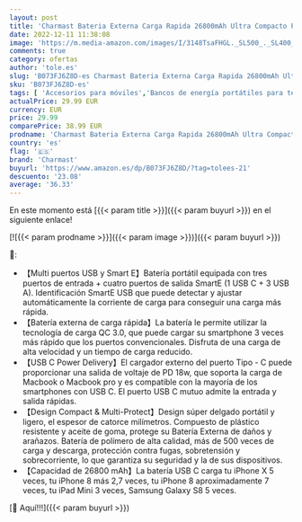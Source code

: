 ```yaml
---
layout: post
title: 'Charmast Bateria Externa Carga Rapida 26800mAh Ultra Compacto Power Bank Carga Rápida Cargador Portatil USB C con 3 Entradas y 4 Salidas Compatible con iPhone Samsung iPad'
date: 2022-12-11 11:38:08
image: 'https://m.media-amazon.com/images/I/3148TsaFHGL._SL500_._SL400_.jpg'
comments: true
category: ofertas
author: 'tole.es'
slug: 'B073FJ6Z8D-es Charmast Bateria Externa Carga Rapida 26800mAh Ultra...'
sku: 'B073FJ6Z8D-es'
tags: [ 'Accesorios para móviles','Bancos de energía portátiles para teléfonos móviles','Cargadores para móviles','Comunicación móvil y accesorios','Electrónica','charmast','ipad','iphone','🇪🇸', ]
actualPrice: 29.99 EUR
currency: EUR
price: 29.99
comparePrice: 38.99 EUR
prodname: 'Charmast Bateria Externa Carga Rapida 26800mAh Ultra Compacto Power Bank Carga Rápida Cargador Portatil USB C con 3 Entradas y 4 Salidas Compatible con iPhone Samsung iPad'
country: 'es'
flag: '🇪🇸'
brand: 'Charmast'
buyurl: 'https://www.amazon.es/dp/B073FJ6Z8D/?tag=tolees-21'
descuento: '23.08'
average: '36.33'
---
```


En este momento está [{{< param title >}}]({{< param buyurl >}}) en el siguiente enlace!

[![{{< param prodname >}}]({{< param image >}})]({{< param buyurl >}})

🔎:

- 【Multi puertos USB y Smart E】Batería portátil equipada con tres puertos de entrada + cuatro puertos de salida SmartE (1 USB C + 3 USB A). Identificación SmartE USB que puede detectar y ajustar automáticamente la corriente de carga para conseguir una carga más rápida.
- 【Batería externa de carga rápida】La batería le permite utilizar la tecnología de carga QC 3.0, que puede cargar su smartphone 3 veces más rápido que los puertos convencionales. Disfruta de una carga de alta velocidad y un tiempo de carga reducido.
- 【USB C Power Delivery】El cargador externo del puerto Tipo - C puede proporcionar una salida de voltaje de PD 18w, que soporta la carga de Macbook o Macbook pro y es compatible con la mayoría de los smartphones con USB C. El puerto USB C mutuo admite la entrada y salida rápidas.
- 【Design Compact & Multi-Protect】Design súper delgado portátil y ligero, el espesor de catorce milímetros. Compuesto de plástico resistente y aceite de goma, protege su Batería Externa de daños y arañazos. Batería de polímero de alta calidad, más de 500 veces de carga y descarga, protección contra fugas, sobretensión y sobrecorriente, lo que garantiza su seguridad y la de sus dispositivos.
- 【Capacidad de 26800 mAh】La batería USB C carga tu iPhone X 5 veces, tu iPhone 8 más 2,7 veces, tu iPhone 8 aproximadamente 7 veces, tu iPad Mini 3 veces, Samsung Galaxy S8 5 veces.

[🛒 Aquí!!!]({{< param buyurl >}})
